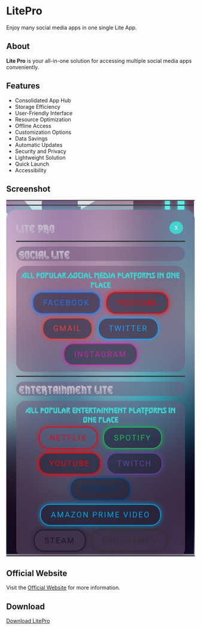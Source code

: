 # LitePro

Enjoy many social media apps in one single Lite App.

## About

**Lite Pro** is your all-in-one solution for accessing multiple social media apps conveniently.

## Features

- Consolidated App Hub
- Storage Efficiency
- User-Friendly Interface
- Resource Optimization
- Offline Access
- Customization Options
- Data Savings
- Automatic Updates
- Security and Privacy
- Lightweight Solution
- Quick Launch
- Accessibility

## Screenshot

![LitePro Screenshot](sc.jpg)

## Official Website

Visit the [Official Website](http://liteinx.github.io/LitePro/) for more information.

## Download

[Download LitePro](http://liteinx.github.io/LitePro/LitePro.apk)
